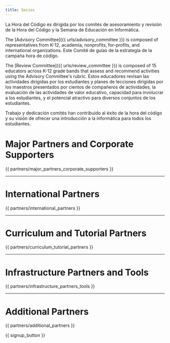 ```yaml
---
title: Socios
---
```


La Hora del Código es dirigida por los comités de asesoramiento y revisión de la Hora del Código y la Semana de Educación en Informática.

The [Advisory Committee]({{ urls/advisory_committee }}) is composed of representatives from K-12, academia, nonprofits, for-profits, and international organizations. Este Comité de guías de la estrategia de la campaña hora de código.

The [Review Committee]({{ urls/review_committee }}) is composed of 15 educators across K-12 grade bands that assess and recommend activities using the Advisory Committee's rubric. Estos educadores revisan las actividades dirigidas por los estudiantes y planes de lecciones dirigidas por los maestros presentados por cientos de compañeros de actividades, la evaluación de las actividades de valor educativo, capacidad para involucrar a los estudiantes, y el potencial atractivo para diversos conjuntos de los estudiantes.

Trabajo y dedicación comités han contribuido al éxito de la hora del código y su visión de ofrecer una introducción a la informática para todos los estudiantes.

# Major Partners and Corporate Supporters

{{ partners/major_partners_corporate_supporters }}

* * *

# International Partners

{{ partners/international_partners }}

* * *

# Curriculum and Tutorial Partners

{{ partners/curriculum_tutorial_partners }}

* * *

# Infrastructure Partners and Tools

{{ partners/infrastructure_partners_tools }}

* * *

# Additional Partners

{{ partners/additional_partners }}

{{ signup_button }}